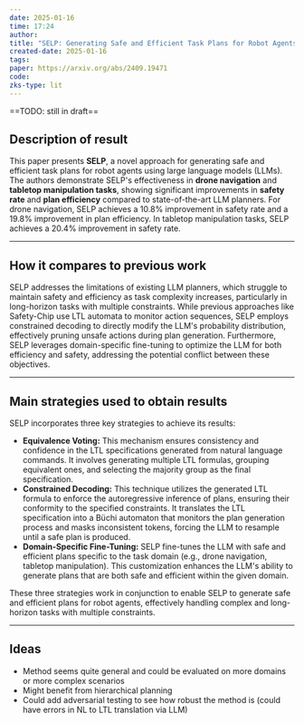 ```yaml
---
date: 2025-01-16
time: 17:24
author: 
title: "SELP: Generating Safe and Efficient Task Plans for Robot Agents with\r Large Language Models"
created-date: 2025-01-16
tags: 
paper: https://arxiv.org/abs/2409.19471
code: 
zks-type: lit
---
```

==TODO: still in draft==
## Description of result
This paper presents **SELP**, a novel approach for generating safe and efficient task plans for robot agents using large language models (LLMs). The authors demonstrate SELP's effectiveness in **drone navigation** and **tabletop manipulation tasks**, showing significant improvements in **safety rate** and **plan efficiency** compared to state-of-the-art LLM planners. For drone navigation, SELP achieves a 10.8% improvement in safety rate and a 19.8% improvement in plan efficiency. In tabletop manipulation tasks, SELP achieves a 20.4% improvement in safety rate.

---
## How it compares to previous work
SELP addresses the limitations of existing LLM planners, which struggle to maintain safety and efficiency as task complexity increases, particularly in long-horizon tasks with multiple constraints. While previous approaches like Safety-Chip use LTL automata to monitor action sequences, SELP employs constrained decoding to directly modify the LLM's probability distribution, effectively pruning unsafe actions during plan generation. Furthermore, SELP leverages domain-specific fine-tuning to optimize the LLM for both efficiency and safety, addressing the potential conflict between these objectives.

---
## Main strategies used to obtain results
SELP incorporates three key strategies to achieve its results:

- **Equivalence Voting:** This mechanism ensures consistency and confidence in the LTL specifications generated from natural language commands. It involves generating multiple LTL formulas, grouping equivalent ones, and selecting the majority group as the final specification.
- **Constrained Decoding:** This technique utilizes the generated LTL formula to enforce the autoregressive inference of plans, ensuring their conformity to the specified constraints. It translates the LTL specification into a Büchi automaton that monitors the plan generation process and masks inconsistent tokens, forcing the LLM to resample until a safe plan is produced.
- **Domain-Specific Fine-Tuning:** SELP fine-tunes the LLM with safe and efficient plans specific to the task domain (e.g., drone navigation, tabletop manipulation). This customization enhances the LLM's ability to generate plans that are both safe and efficient within the given domain.

These three strategies work in conjunction to enable SELP to generate safe and efficient plans for robot agents, effectively handling complex and long-horizon tasks with multiple constraints.

---

## Ideas

- Method seems quite general and could be evaluated on more domains or more complex scenarios
- Might benefit from hierarchical planning
- Could add adversarial testing to see how robust the method is (could have errors in NL to LTL translation via LLM)